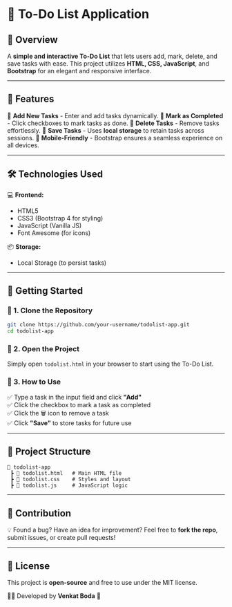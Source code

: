 # 📝 To-Do List Application

## 🌟 Overview

A **simple and interactive To-Do List** that lets users add, mark, delete, and save tasks with ease. This project utilizes **HTML, CSS, JavaScript**, and **Bootstrap** for an elegant and responsive interface.

---

## 🎯 Features

🔹 **Add New Tasks** - Enter and add tasks dynamically.
🔹 **Mark as Completed** - Click checkboxes to mark tasks as done.
🔹 **Delete Tasks** - Remove tasks effortlessly.
🔹 **Save Tasks** - Uses **local storage** to retain tasks across sessions.
🔹 **Mobile-Friendly** - Bootstrap ensures a seamless experience on all devices.

---

## 🛠 Technologies Used

💻 **Frontend:**
- HTML5
- CSS3 (Bootstrap 4 for styling)
- JavaScript (Vanilla JS)
- Font Awesome (for icons)

📦 **Storage:**
- Local Storage (to persist tasks)

---

## 🚀 Getting Started

### 📌 1. Clone the Repository
```bash
git clone https://github.com/your-username/todolist-app.git
cd todolist-app
```

### 📌 2. Open the Project
Simply open `todolist.html` in your browser to start using the To-Do List.

### 📌 3. How to Use
✅ Type a task in the input field and click **"Add"**  
✅ Click the checkbox to mark a task as completed  
✅ Click the 🗑️ icon to remove a task  
✅ Click **"Save"** to store tasks for future use  

---

## 📂 Project Structure

```
📂 todolist-app
 ┣ 📜 todolist.html   # Main HTML file
 ┣ 📜 todolist.css    # Styles and layout
 ┣ 📜 todolist.js     # JavaScript logic
```

---

## 🤝 Contribution

💡 Found a bug? Have an idea for improvement? Feel free to **fork the repo**, submit issues, or create pull requests!

---

## 📜 License

This project is **open-source** and free to use under the MIT license.

👨‍💻 Developed by **Venkat Boda** 🚀


